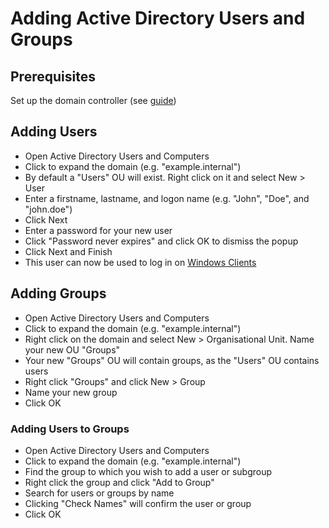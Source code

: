 # Adding Active Directory Users and Groups

## Prerequisites
Set up the domain controller (see [guide](./01-install-windows-server-2019.md))

## Adding Users
- Open Active Directory Users and Computers
- Click to expand the domain (e.g. "example.internal")
- By default a "Users" OU will exist. Right click on it and select New > User
- Enter a firstname, lastname, and logon name (e.g. "John", "Doe", and "john.doe")
- Click Next
- Enter a password for your new user
- Click "Password never expires" and click OK to dismiss the popup
- Click Next and Finish
- This user can now be used to log in on [Windows Clients](./03-joining-clients.md)

## Adding Groups
- Open Active Directory Users and Computers
- Click to expand the domain (e.g. "example.internal")
- Right click on the domain and select New > Organisational Unit. Name your new OU "Groups"
- Your new "Groups" OU will contain groups, as the "Users" OU contains users
- Right click "Groups" and click New > Group
- Name your new group
- Click OK

### Adding Users to Groups
- Open Active Directory Users and Computers
- Click to expand the domain (e.g. "example.internal")
- Find the group to which you wish to add a user or subgroup
- Right click the group and click "Add to Group"
- Search for users or groups by name
- Clicking "Check Names" will confirm the user or group
- Click OK

